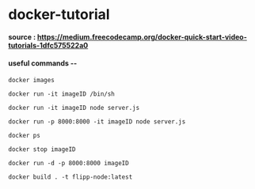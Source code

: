 # docker-tutorial

#### source : https://medium.freecodecamp.org/docker-quick-start-video-tutorials-1dfc575522a0


#### useful commands --

``docker images``

``docker run -it imageID /bin/sh``

``docker run -it imageID node server.js  ``

``docker run -p 8000:8000 -it imageID node server.js  ``

``docker ps``

``docker stop imageID``

``docker run -d -p 8000:8000 imageID ``

``docker build . -t flipp-node:latest  ``
